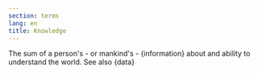 ```yaml
---
section: terms
lang: en
title: Knowledge
---
```


The sum of a person's - or mankind's - {information} about and ability to understand the world. See also {data}